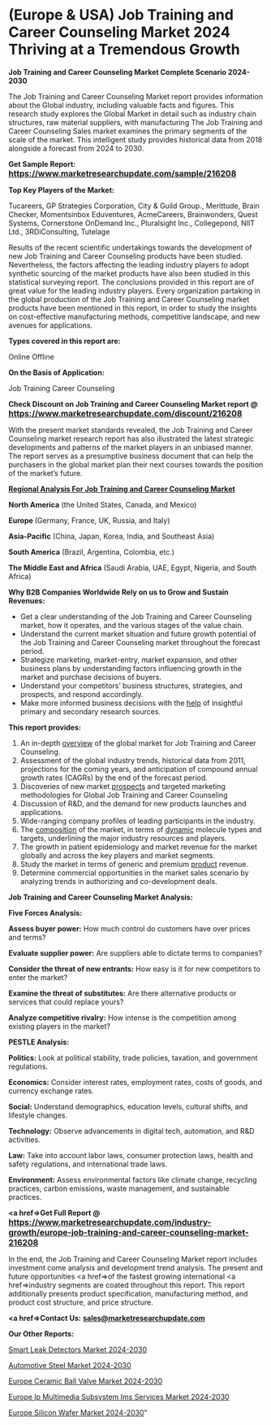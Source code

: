 # (Europe & USA) Job Training and Career Counseling Market 2024 Thriving at a Tremendous Growth

<strong>Job Training and Career Counseling Market Complete Scenario 2024-2030</strong>

The Job Training and Career Counseling Market report provides information about the Global industry, including valuable facts and figures. This research study explores the Global Market in detail such as industry chain structures, raw material suppliers, with manufacturing The Job Training and Career Counseling Sales market examines the primary segments of the scale of the market. This intelligent study provides historical data from 2018 alongside a forecast from 2024 to 2030.

<strong>Get Sample Report: <a href=https://www.marketresearchupdate.com/sample/216208><font size=3 color=#0000ff>https://www.marketresearchupdate.com/sample/216208</font></a></strong>

<strong>Top Key Players of the Market:</strong>

Tucareers, GP Strategies Corporation, City & Guild Group., Merittude, Brain Checker, Momentsinbox Eduventures, AcmeCareers, Brainwonders, Quest Systems, Cornerstone OnDemand Inc., Pluralsight Inc., Collegepond, NIIT Ltd., 3RDiConsulting, Tutelage

Results of the recent scientific undertakings towards the development of new Job Training and Career Counseling products have been studied. Nevertheless, the factors affecting the leading industry players to adopt synthetic sourcing of the market products have also been studied in this statistical surveying report. The conclusions provided in this report are of great value for the leading industry players. Every organization partaking in the global production of the Job Training and Career Counseling market products have been mentioned in this report, in order to study the insights on cost-effective manufacturing methods, competitive landscape, and new avenues for applications.

<strong>Types covered in this report are: </strong>

Online
Offline

<strong>On the Basis of Application:</strong>

Job Training
Career Counseling

<strong>Check Discount on Job Training and Career Counseling Market report @ <a href=https://www.marketresearchupdate.com/discount/216208><font size=3 color=#0000ff>https://www.marketresearchupdate.com/discount/216208</font></a></strong>

With the present market standards revealed, the Job Training and Career Counseling market research report has also illustrated the latest strategic developments and patterns of the market players in an unbiased manner. The report serves as a presumptive business document that can help the purchasers in the global market plan their next courses towards the position of the market’s future.

<strong><u><b>Regional Analysis For Job Training and Career Counseling Market</b></u></strong>

<strong><b>North America</b></strong> (the United States, Canada, and Mexico)

<strong><b>Europe </b></strong>(Germany, France, UK, Russia, and Italy)

<strong><b>Asia-Pacific</b></strong> (China, Japan, Korea, India, and Southeast Asia)

<strong><b>South America</b></strong> (Brazil, Argentina, Colombia, etc.)

<strong><b>The Middle East and Africa</b></strong> (Saudi Arabia, UAE, Egypt, Nigeria, and South Africa)

<strong>Why B2B Companies Worldwide Rely on us to Grow and Sustain Revenues:</strong>
<ul>
  <li>Get a clear understanding of the Job Training and Career Counseling market, how it operates, and the various stages of the value chain.</li>
  <li>Understand the current market situation and future growth potential of the Job Training and Career Counseling market throughout the forecast period.</li>
  <li>Strategize marketing, market-entry, market expansion, and other business plans by understanding factors influencing growth in the market and purchase decisions of buyers.</li>
  <li>Understand your competitors’ business structures, strategies, and prospects, and respond accordingly.</li>
  <li>Make more informed business decisions with the <a href=ASDF991299>help</a> of insightful primary and secondary research sources.</li>
</ul>
<strong>This report provides:</strong>
<ol>
  <li>An in-depth <a href=>overview</a> of the global market for Job Training and Career Counseling.</li>
  <li>Assessment of the global industry trends, historical data from 2011, projections for the coming years, and anticipation of compound annual growth rates (CAGRs) by the end of the forecast period.</li>
  <li>Discoveries of new market <a href=>prospects</a> and targeted marketing methodologies for Global Job Training and Career Counseling</li>
  <li>Discussion of R&amp;D, and the demand for new products launches and applications.</li>
  <li>Wide-ranging company profiles of leading participants in the industry.</li>
  <li>The <a href=ASDF881288>composition</a> of the market, in terms of <a href=>dynamic</a> molecule types and targets, underlining the major industry resources and players.</li>
  <li>The growth in patient epidemiology and market revenue for the market globally and across the key players and market segments.</li>
  <li>Study the market in terms of generic and premium <a href=>product</a> revenue.</li>
  <li>Determine commercial opportunities in the market sales scenario by analyzing trends in authorizing and co-development deals.</li>
</ol>

<strong>Job Training and Career Counseling Market Analysis:</strong>

<strong>Five Forces Analysis:</strong>

<strong>Assess buyer power:</strong> How much control do customers have over prices and terms?

<strong>Evaluate supplier power:</strong> Are suppliers able to dictate terms to companies?

<strong>Consider the threat of new entrants:</strong> How easy is it for new competitors to enter the market?

<strong>Examine the threat of substitutes:</strong> Are there alternative products or services that could replace yours?

<strong>Analyze competitive rivalry:</strong> How intense is the competition among existing players in the market?

<strong>PESTLE Analysis:</strong>

<strong>Politics:</strong> Look at political stability, trade policies, taxation, and government regulations.

<strong>Economics:</strong> Consider interest rates, employment rates, costs of goods, and currency exchange rates.

<strong>Social:</strong> Understand demographics, education levels, cultural shifts, and lifestyle changes.

<strong>Technology:</strong> Observe advancements in digital tech, automation, and R&D activities.

<strong>Law:</strong> Take into account labor laws, consumer protection laws, health and safety regulations, and international trade laws.

<strong>Environment:</strong> Assess environmental factors like climate change, recycling practices, carbon emissions, waste management, and sustainable practices.

<strong><a href=>Get Full Report</a> @ <a href=https://www.marketresearchupdate.com/industry-growth/europe-job-training-and-career-counseling-market-216208><font size=3 color=#0000ff>https://www.marketresearchupdate.com/industry-growth/europe-job-training-and-career-counseling-market-216208</font></a></strong>

In the end, the Job Training and Career Counseling Market report includes investment come analysis and development trend analysis. The present and future opportunities <a href=>of</a> the fastest growing international <a href=>industry</a> segments are coated throughout this report. This report additionally presents product specification, manufacturing method, and product cost structure, and price structure.

<strong><a href=><strong>Contact Us:</strong></a></strong>
<strong>sales@marketresearchupdate.com</strong>

<strong>Our Other Reports:</strong>

<a href=https://www.linkedin.com/pulse/smart-leak-detectors-market-2023-2029-in-depth>Smart Leak Detectors Market 2024-2030</a>

<a href=https://www.linkedin.com/pulse/automotive-steel-market-outlooks-2023-size-players>Automotive Steel Market 2024-2030</a>

<a href=https://www.linkedin.com/pulse/europe-ceramic-ball-valve-market-2023-2030>Europe Ceramic Ball Valve Market 2024-2030</a>

<a href=https://www.linkedin.com/pulse/europe-ip-multimedia-subsystem-ims-services-market-pe7if/>Europe Ip Multimedia Subsystem Ims Services Market 2024-2030</a>

<a href=https://www.linkedin.com/pulse/europe-silicon-wafer-market-research-report-ryyif/>Europe Silicon Wafer Market 2024-2030</a>"
